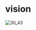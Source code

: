 # vision

![30_43](https://github.com/madhekar/vision/assets/5007920/48565741-1127-436c-b7bd-166795104fcc)

